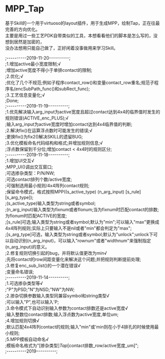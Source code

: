 # MPP_Tap  

基于Skill的一个用于virtuoso的layout插件，用于生成MPP，绘制Tap，正在往最完善的方向优化。  
主要是用过一些工艺PDK自带类似的工具，本想看看他们的脚本是怎么写的，没想到居然是加密的，  
没办法想用只能自己做了，正好闲着没事做用来学习Skill。  

;----------2019-11-20----------;  
;1.增加active最小宽度限制;√  
	;增加active宽度不得小于单排contact的限制;  
;2.优化;√  
	;优化了几个不规范;例如子程序contact_row()和变量contact_row重名;规范子程序名(encSubPath_func()和subRect_func);  
;3.工艺信息变量化;√  
	;Done;  
;----------2019-11-19----------;  
;1.优先解决输入arg_input为active宽度且超过contact达到4x4的临界值时发生的规则错误(ACTIVE_enc_PLUS);√  
	;输入arg_input为active宽度时增加contact达到4x4临界值的判断;  
;2.解决fix()在运算浮点数时可能发生的错误;√  
	;更换fix()为fix2()解决SKILL的遗留BUG;  
;3.优化模板命名代码结构和格式;并增加规则信息;√  
	;浮点数保留到千分位;增加contact < 4x4时的规则区分;  
;----------2019-11-18----------;  
;1.增加UI交互√  
	;MPP_UI()调出交互窗口;  
	;可选掺杂类型：P/N/NW;  
	;可选contact排列个数/active宽度;  
	;可强制选用最小规则/4x4阵列contact规则;  
	;保留命令模式，格式按照MPP((s_active_type) (n_arg_input) [s_rule] [s_arg_type]);  
		;(s_active_type)输入类型为string或者symbol;  
		;(n_arg_input)输入类型为fixnum或者flonum;当为fixnum时匹配contact的排数;为flonum时匹配ACTIVE的宽度;  
		;[s_rule]可选;输入类型为string或者symbol;默认为"min";可以输入"max"更换成4x4阵列规则;实际上只要输入不是nil或者"min"都会判定为"max";  
		;[s_arg_type]可选，输入类型为string或者symbol;默认为"unlock";unlock下可以自动识别(n_arg_input)，可以输入"rownum"或者"widthnum"来强制指定(n_arg_input)的意义。  
;2.修复规则切换引起的bug，并将默认值更改为min√  
	;先将contact的row间距变量化来解决这个问题;并把规则判断提前处理;  
;3.修复enc_sub_list()的一个潜在错误√  
	;变量命名错误;  
;----------2019-11-14----------;  
;1.可选掺杂类型等√  
	;"P"为PSD;"N"为NSD;"NW"为NW;  
;2.掺杂切换参数输入类型同兼容symbol和string类型√  
	;可以输入"P",也可以输入'P;  
;3.命令模式下自动识别输入参数为contact排数还是active宽度√  
	;输入整数位contact排数;输入浮点数为active宽度,单位um;  
;4.增加规则切换√  
	;默认匹配4x4阵列contact的规则;输入"min"或'min则在小于4排孔的时候使用最小规则;  
;5.MPP模板自动命名√  
	;模板命名格式为"[掺杂类型]_Tap_[contact排数_row/active宽度_um]";  
;----------2019----------;  
